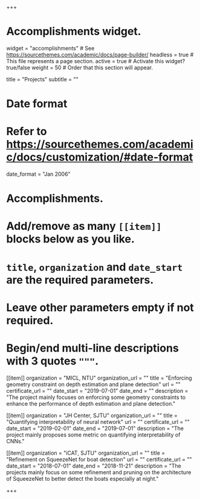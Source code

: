 +++
# Accomplishments widget.
widget = "accomplishments"  # See https://sourcethemes.com/academic/docs/page-builder/
headless = true  # This file represents a page section.
active = true  # Activate this widget? true/false
weight = 50  # Order that this section will appear.

title = "Projects"
subtitle = ""

# Date format
#   Refer to https://sourcethemes.com/academic/docs/customization/#date-format
date_format = "Jan 2006"

# Accomplishments.
#   Add/remove as many `[[item]]` blocks below as you like.
#   `title`, `organization` and `date_start` are the required parameters.
#   Leave other parameters empty if not required.
#   Begin/end multi-line descriptions with 3 quotes `"""`.

[[item]]
  organization = "MICL, NTU"
  organization_url = ""
  title = "Enforcing geometry constraint on depth estimation and plane detection"
  url = ""
  certificate_url = ""
  date_start = "2019-07-01"
  date_end = ""
  description = "The project mainly focuses on enforcing some geometry constraints to enhance the performance of depth estimation and plane detection."

[[item]]
  organization = "JH Center, SJTU"
  organization_url = ""
  title = "Quantifying interpretability of neural network"
  url = ""
  certificate_url = ""
  date_start = "2019-02-01"
  date_end = "2019-07-01"
  description = "The project mainly proposes some metric on quantifying interpretability of CNNs."
  
[[item]]
  organization = "iCAT, SJTU"
  organization_url = ""
  title = "Refinement on SqueezeNet for boat detection"
  url = ""
  certificate_url = ""
  date_start = "2018-07-01"
  date_end = "2018-11-21"
  description = "The projects mainly focus on some refinement and pruning on the architecture of SqueezeNet to better detect the boats especially at night."

+++
